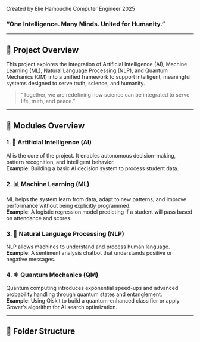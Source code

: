 Created by Elie Hamouche
Computer Engineer
2025


### “One Intelligence. Many Minds. United for Humanity.”  

---

## 📌 Project Overview

This project explores the integration of Artificial Intelligence (AI), Machine Learning (ML), Natural Language Processing (NLP), and Quantum Mechanics (QM) into a unified framework to support intelligent, meaningful systems designed to serve truth, science, and humanity.

> “Together, we are redefining how science can be integrated to serve life, truth, and peace.”

---

## 📘 Modules Overview

### 1. 🧠 Artificial Intelligence (AI)
AI is the core of the project. It enables autonomous decision-making, pattern recognition, and intelligent behavior.  
**Example**: Building a basic AI decision system to process student data.

### 2. 📊 Machine Learning (ML)
ML helps the system learn from data, adapt to new patterns, and improve performance without being explicitly programmed.  
**Example**: A logistic regression model predicting if a student will pass based on attendance and scores.

### 3. 💬 Natural Language Processing (NLP)
NLP allows machines to understand and process human language.  
**Example**: A sentiment analysis chatbot that understands positive or negative messages.

### 4. ⚛️ Quantum Mechanics (QM)
Quantum computing introduces exponential speed-ups and advanced probability handling through quantum states and entanglement.  
**Example**: Using Qiskit to build a quantum-enhanced classifier or apply Grover’s algorithm for AI search optimization.

---

## 🧩 Folder Structure

